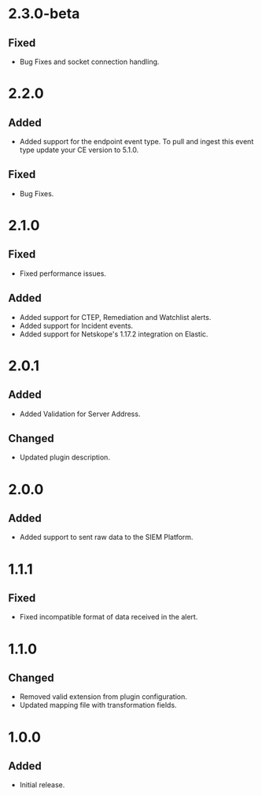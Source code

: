 # 2.3.0-beta
## Fixed
- Bug Fixes and socket connection handling.

# 2.2.0
## Added
- Added support for the endpoint event type. To pull and ingest this event type update your CE version to 5.1.0.
## Fixed
- Bug Fixes.

# 2.1.0
## Fixed
- Fixed performance issues.

## Added
- Added support for CTEP, Remediation and Watchlist alerts.
- Added support for Incident events.
- Added support for Netskope's 1.17.2 integration on Elastic.

# 2.0.1
## Added
- Added Validation for Server Address.
## Changed
- Updated plugin description.

# 2.0.0
## Added
- Added support to sent raw data to the SIEM Platform.

# 1.1.1
## Fixed
- Fixed incompatible format of data received in the alert.

# 1.1.0
## Changed
- Removed valid extension from plugin configuration.
- Updated mapping file with transformation fields.

# 1.0.0
## Added
- Initial release.